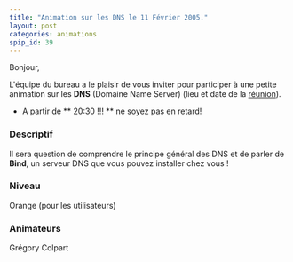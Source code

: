 ```yaml
---
title: "Animation sur les DNS le 11 Février 2005."
layout: post
categories: animations
spip_id: 39
---
```

Bonjour,


L'équipe du bureau a le plaisir de vous inviter pour participer à une petite animation sur les **DNS** (Domaine Name Server) (lieu et date de la [réunion](/association/les-reunions-du-plug/)).

- A partir de ** 20:30 !!! ** ne soyez pas en retard!


### Descriptif ###
Il sera question de comprendre le principe général des DNS et de parler de **Bind**, un serveur DNS que vous pouvez installer chez vous !


### Niveau ###
Orange (pour les utilisateurs)


### Animateurs ###
Grégory Colpart